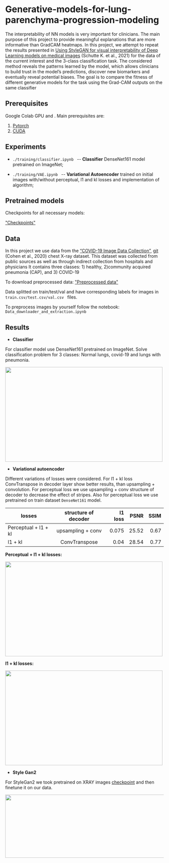 # Generative-models-for-lung-parenchyma-progression-modeling


The interpretability of NN models is very important for clinicians. The main purpose of this project to provide meaningful
explanations that are more informative than GradCAM heatmaps. In this project, we attempt to repeat the results presented in
[Using StyleGAN for visual interpretability of Deep Learning models on medical images](https://arxiv.org/pdf/2101.07563.pdf) (Schutte K. et al., 2021) for the data of
the current interest and the 3-class classification task. The considered method reveals the patterns learned by the model, which
allows clinicians to build trust in the model’s predictions, discover new biomarkers and eventually reveal potential biases. The
goal is to compare the fitness of different generative models for the task using the Grad-CAM outputs on the same classifier

## Prerequisites

Google Colab GPU and .
Main prerequisites are:

1. [Pytorch](https://pytorch.org/)
2. [CUDA](https://developer.nvidia.com/cuda-downloads)

## Experiments

- ```./training/classifier.ipynb ``` -- __Classifier__ DenseNet161 model pretrained on ImageNet;

- ```./training/VAE.ipynb ``` -- __Variational Autoencoder__ trained on initial images with/without perceptual, l1 and kl losses and implementation of algorithm;



## Pretrained models

Checkpoints for all necessary models: 

["Checkpoints"](https://drive.google.com/drive/u/1/folders/1o8Gr2bwNK_TzF5MxUdKNjj2Wb8RiveL0)

## Data

In this project we use  data from the [“COVID-19 Image Data Collection”](https://arxiv.org/abs/2003.11597), [git](https://github.com/ieee8023/covid-chestxray-dataset) (Cohen et al., 2020) chest X-ray dataset. This dataset was collected from public sources as well as through indirect collection from hospitals and physicians It contains three classes: 1) healthy, 2)community acquired pneumonia (CAP), and 3) COVID-19 

To download preprocessed data: ["Preprocessed data"](https://drive.google.com/drive/u/1/folders/1eWKsLpFsz4F57q4VNZmiBL2ap1e0k6Um)

Data splitted on train/test/val and have corresponding labels for images in ```train.csv/test.csv/val.csv ``` files.

To preprocess images by yourself follow the notebook:
```Data_downloader_and_extraction.ipynb ``` 

## Results

- __Classifier__ 

For classifier model use DenseNet161 pretrained on ImageNet. Solve classification problem for 3 classes: Normal lungs, covid-19 and lungs with pneumonia.



<img src="https://github.com/koava36/Generative-models-for-lung-parenchyma-progression-modeling/blob/main/imgs/classifier_acc.png" alt="" width="500" height="300">


- __Variational autoencoder__ 

Different variations of losses were considered. For l1 + kl loss ConvTranspose in decoder layer show better results, than upsampling + convolution.
For perceptual loss we use upsampling + conv structure of decoder to decrease the effect of stripes. Also for perceptual loss we use pretrained on train dataset ```DenseNet161``` model.

|losses | structure of decoder | l1 loss | PSNR| SSIM|
|----------------|:---------:|----------------:|--------------:|-----------:|
| Perceptual + l1 + kl| upsampling + conv| 0.075|25.52|0.67|
|l1 + kl| ConvTranspose |0.04 |28.54|0.77|

__Perceptual + l1 + kl losses:__

<img src="https://github.com/koava36/Generative-models-for-lung-parenchyma-progression-modeling/blob/main/imgs/perceptual_vae.png" alt="" width="500" height="300">

__l1 + kl losses:__

<img src="https://github.com/koava36/Generative-models-for-lung-parenchyma-progression-modeling/blob/main/imgs/vae_reconstructed.png" alt="" width="500" height="300">



- __Style Gan2__

For StyleGan2 we took pretrained on XRAY images [checkpoint](https://drive.google.com/file/d/1Wmi7qZ-ngX0clvHmgS-j2-FNIMZCWziK/view) and then finetune it on our data.

<img src="https://github.com/koava36/Generative-models-for-lung-parenchyma-progression-modeling/blob/main/imgs/style_gan_generated.png" alt="" width="800" height="200">



<!-- 
<!-- Build LR classifier both on initial data and obtained after encoder bottleneck vectors for gender and age labels.

| Label| Initial vectors | Bottlenck vectors |
|----------------|:---------:|----------------:|
| Gender | 0.919 | 0.856 |
| Age| 0.47 | 0.465 | -->
 




